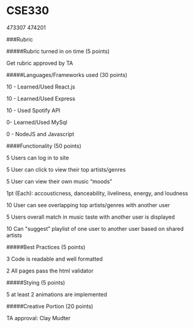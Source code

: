 # CSE330
473307
474201

###Rubric

#####Rubric turned in on time (5 points)

Get rubric approved by TA

#####Languages/Frameworks used (30 points)

10 - Learned/Used React.js 

10 - Learned/Used Express

10 - Used Spotify API

0- Learned/Used MySql

0   - NodeJS and Javascript

####Functionality (50 points)

5 Users can log in to site

5 User can click to view their top artists/genres

5 User can view their own music “moods” 

1pt (Each): accousticness, danceability, liveliness, energy, and loudness

10 User can see overlapping top artists/genres with another user 

5 Users overall match in music taste with another user is displayed

10 Can "suggest” playlist of one user to another user based on shared artists


#####Best Practices (5 points)

3 Code is readable and well formatted

2 All pages pass the html validator


#####Stying (5 points)

5 at least 2 animations are implemented 


#####Creative Portion (20 points)

TA approval:
Clay Mudter

